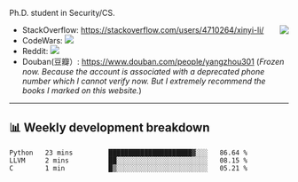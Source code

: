 Ph.D. student in Security/CS.

<img align="right" src="https://github-readme-stats.vercel.app/api?username=li-xin-yi&count_private=true&show_icons=true&hide_title=true&theme=tokyonight" />

- StackOverflow: https://stackoverflow.com/users/4710264/xinyi-li/
- CodeWars: [![](https://www.codewars.com/users/xy-li/badges/micro)](https://www.codewars.com/users/xy-li/)
- Reddit: [![](https://img.shields.io/reddit/user-karma/combined/xy-li?style=social)](https://www.reddit.com/user/xy-li/)
- Douban(豆瓣）: https://www.douban.com/people/yangzhou301  (*Frozen now. Because the account is associated with a deprecated phone number which I cannot verify now. But I extremely recommend the books I marked on this website.*)

---

## 📊 Weekly development breakdown

<!--START_SECTION:waka-->
```text
Python   23 mins         █████████████████████▓░░░   86.64 % 
LLVM     2 mins          ██░░░░░░░░░░░░░░░░░░░░░░░   08.15 % 
C        1 min           █▒░░░░░░░░░░░░░░░░░░░░░░░   05.21 % 
```
<!--END_SECTION:waka-->
